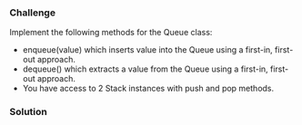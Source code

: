 ### Challenge 

Implement the following methods for the Queue class:
 - enqueue(value) which inserts value into the Queue using a first-in, first-out approach.
 - dequeue() which extracts a value from the Queue using a first-in, first-out approach.
 - You have access to 2 Stack instances with push and pop methods.

### Solution 

